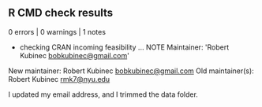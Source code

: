 ## R CMD check results

0 errors | 0 warnings | 1 notes

* checking CRAN incoming feasibility ... NOTE
Maintainer: 'Robert Kubinec <bobkubinec@gmail.com>'

New maintainer:
  Robert Kubinec <bobkubinec@gmail.com>
Old maintainer(s):
  Robert Kubinec <rmk7@nyu.edu>
  
I updated my email address, and I trimmed the data folder.

